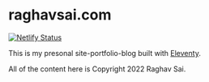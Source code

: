 # raghavsai.com

[![Netlify Status](https://api.netlify.com/api/v1/badges/e920980f-6ba7-4a64-b242-d7f33d5e1c1b/deploy-status)](https://app.netlify.com/sites/raghavsai/deploys)

This is my presonal site-portfolio-blog built with [Eleventy](https://www.11ty.dev/).

All of the content here is Copyright 2022 Raghav Sai.